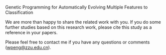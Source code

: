 Genetic Programming for Automatically Evolving Multiple Features to Classification

We are more than happy to share the related work with you. If you do some further studies based on this research work, please cite this study as a reference in your papers.

Please feel free to contact me if you have any questions or comments (wpeng@zzu.edu.cn).

